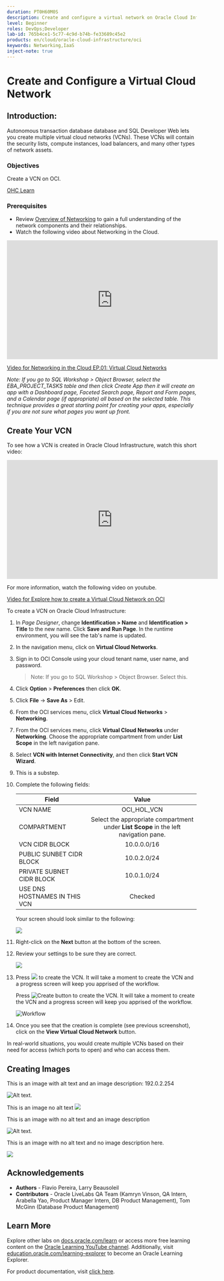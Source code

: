 ```yaml
---
duration: PT0H60M0S
description: Create and configure a virtual network on Oracle Cloud Infrastructure.
level: Beginner
roles: DevOps;Developer
lab-id: 765b4ce1-5c77-4c9d-b74b-fe33689c45e2
products: en/cloud/oracle-cloud-infrastructure/oci
keywords: Networking,IaaS
inject-note: true
---
```

# Create and Configure a Virtual Cloud Network

## Introduction:

Autonomous transaction database database and SQL Developer Web lets you create multiple virtual cloud networks (VCNs). These VCNs will contain the security lists, compute instances, load balancers, and many other types of network assets.

### Objectives

Create a VCN on OCI.

[OHC Learn](https://docs-uat.us.oracle.com/learn/)

### Prerequisites

- Review [Overview of Networking](https://docs.cloud.oracle.com/iaas/Content/Network/Concepts/overview.htm) to gain a full understanding of the network components and their relationships.
- Watch the following video about Networking in the Cloud.

<iframe width="560" height="315" src="https://www.youtube.com/embed/mIYSgeX5FkM" frameborder="0" allow="accelerometer; autoplay; clipboard-write; encrypted-media; gyroscope; picture-in-picture" allowfullscreen></iframe>
 
[Video for Networking in the Cloud EP.01: Virtual Cloud Networks](https://www.youtube.com/watch?v=mIYSgeX5FkM "EP.01 Virtual Cloud Networks")

*Note: If you go to SQL Workshop > Object Browser, select the EBA\_PROJECT\_TASKS table and then click _Create App_ then it will create an app with a Dashboard page, Faceted Search page, Report and Form pages, and a Calendar page (if appropriate) all based on the selected table. This technique provides a great starting point for creating your apps, especially if you are not sure what pages you want up front.*

## Create Your VCN

To see how a VCN is created in Oracle Cloud Infrastructure, watch this short video:

<iframe width="560" height="315" src="https://www.youtube.com/embed/lxQYHuvipx8" frameborder="0" allow="accelerometer; autoplay; clipboard-write; encrypted-media; gyroscope; picture-in-picture" allowfullscreen></iframe>

For more information, watch the following video on youtube.

[Video for Explore how to create a Virtual Cloud Network on OCI](https://www.youtube.com/watch?v=lxQYHuvipx8 "Explore how to create a Virtual Cloud Network on OCI")

To create a VCN on Oracle Cloud Infrastructure:

1. In *Page Designer*, change **Identification > Name** and **Identification > Title** to the new name. Click **Save and Run Page**. In the runtime environment, you will see the tab's name is updated.

1. In the navigation menu, click on **Virtual Cloud Networks**.

1. Sign in to OCI Console using your cloud tenant name, user name, and password.

   > Note: If you go to SQL Workshop > Object Browser. Select this.

1. Click **Option** > **Preferences** then click **OK**.

1. Click **File** -> **Save As** > Edit.

1. From the OCI services menu, click **Virtual Cloud Networks** > **Networking**.

2. From the OCI services menu, click **Virtual Cloud Networks** under **Networking**. Choose the appropriate compartment from under **List Scope** in the left navigation pane. 

3. Select **VCN with Internet Connectivity**, and then click **Start VCN Wizard**.

1. This is a substep.

4. Complete the following fields:

   |                  **Field**              |    **Value**  |
   |----------------------------------------|:------------:|
   |VCN NAME |OCI\_HOL\_VCN|
   |COMPARTMENT | Select the appropriate compartment under **List Scope** in the left navigation pane.  
   |VCN CIDR BLOCK|10.0.0.0/16|
   |PUBLIC SUNBET CIDR BLOCK|10.0.2.0/24|
   |PRIVATE SUBNET CIDR BLOCK|10.0.1.0/24
   |USE DNS HOSTNAMES IN THIS VCN| Checked|

   Your screen should look similar to the following:
	
   ![ ](images/setupVCN3.png " ")

5. Right-click on the **Next** button at the bottom of the screen.

6. Review your settings to be sure they are correct.

   ![](images/setupVCN4.png " ")

7. Press ![ ](images/createButton.png " ") to create the VCN. It will take a moment to create the VCN and a progress screen will keep you apprised of the workflow.

   Press ![Create button](images/createButton.png " ") to create the VCN. It will take a moment to create the VCN and a progress screen will keep you apprised of the workflow.

   ![Workflow](images/workflow.png " ")

8. Once you see that the creation is complete (see previous screenshot), click on the **View Virtual Cloud Network** button.

In real-world situations, you would create multiple VCNs based on their need for access (which ports to open) and who can access them. 

## Creating Images

This is an image with alt text and an image description: 192.0.2.254

![Alt text.](images/setupVCN3.png " ")

This is an image no alt text ![](images/setupVCN3.png " ")

This is an image with no alt text and an image description

![Alt text.](images/setupVCN3.png "title")

This is an image with no alt text and no image description here.

![](images/setupVCN3.png)

 
## Acknowledgements

- **Authors** - Flavio Pereira, Larry Beausoleil
- **Contributors** - Oracle LiveLabs QA Team (Kamryn Vinson, QA Intern, Arabella Yao, Product Manager Intern, DB Product Management), Tom McGinn (Database Product Management)

## Learn More

Explore other labs on [docs.oracle.com/learn](https://docs.oracle.com/learn) or access more free learning content on the [Oracle Learning YouTube channel](https://www.youtube.com/user/OracleLearning). Additionally, visit [education.oracle.com/learning-explorer](https://education.oracle.com/learning-explorer) to become an Oracle Learning Explorer.

For product documentation, visit [click here](https://docs.oracle.com).
